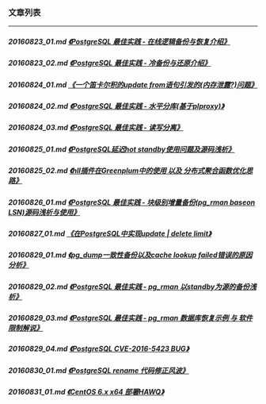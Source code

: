 ### 文章列表  
----  
##### 20160823_01.md   [《PostgreSQL 最佳实践 - 在线逻辑备份与恢复介绍》](20160823_01.md)  
##### 20160823_02.md   [《PostgreSQL 最佳实践 - 冷备份与还原介绍》](20160823_02.md)  
##### 20160824_01.md   [《一个笛卡尔积的update from语句引发的(内存泄露?)问题》](20160824_01.md)  
##### 20160824_02.md   [《PostgreSQL 最佳实践 - 水平分库(基于plproxy)》](20160824_02.md)  
##### 20160824_03.md   [《PostgreSQL 最佳实践 - 读写分离》](20160824_03.md)  
##### 20160825_01.md   [《PostgreSQL延迟hot standby使用问题及源码浅析》](20160825_01.md)  
##### 20160825_02.md   [《hll插件在Greenplum中的使用 以及 分布式聚合函数优化思路》](20160825_02.md)  
##### 20160826_01.md   [《PostgreSQL 最佳实践 - 块级别增量备份(pg_rman baseon LSN)源码浅析与使用》](20160826_01.md)  
##### 20160827_01.md   [《在PostgreSQL中实现update | delete limit》](20160827_01.md)  
##### 20160829_01.md   [《pg_dump一致性备份以及cache lookup failed错误的原因分析》](20160829_01.md)  
##### 20160829_02.md   [《PostgreSQL 最佳实践 - pg_rman 以standby为源的备份浅析》](20160829_02.md)  
##### 20160829_03.md   [《PostgreSQL 最佳实践 - pg_rman 数据库恢复示例 与 软件限制解说》](20160829_03.md)  
##### 20160829_04.md   [《PostgreSQL CVE-2016-5423 BUG》](20160829_04.md)  
##### 20160830_01.md   [《PostgreSQL rename 代码修正风波》](20160830_01.md)  
##### 20160831_01.md   [《CentOS 6.x x64 部署HAWQ》](20160831_01.md)  
